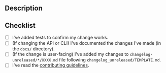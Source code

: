 ## Description

<!-- Please provide a brief summary of your changes -->

## Checklist

<!-- Please ensure you've done all of these things (if applicable). -->
<!-- You can replace the `[ ]` with `[x]` to mark each task as done. -->

- [ ] I've added tests to confirm my change works.
- [ ] (If changing the API or CLI) I've documented the changes I've made (in the `docs/` directory).
- [ ] (If the change is user-facing) I've added my changes to `changelog-unreleased/*/XXXX.md` file following `changelog_unreleased/TEMPLATE.md`.
- [ ] I've read the [contributing guidelines](https://github.com/prettier/prettier/blob/main/CONTRIBUTING.md).

